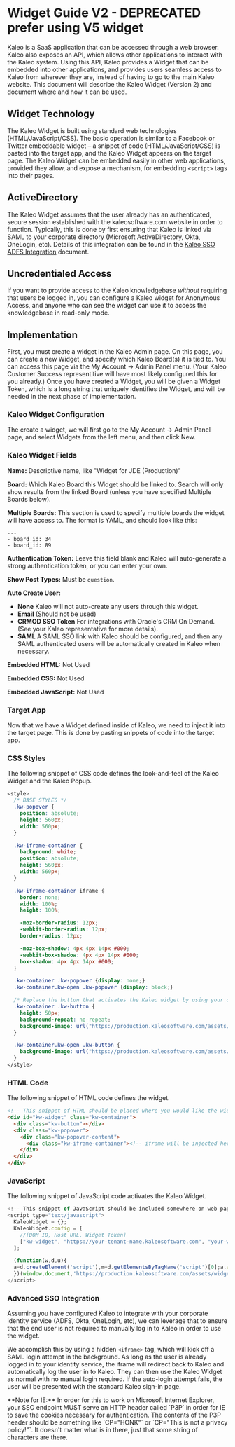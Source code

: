 # Widget Guide V2 - DEPRECATED prefer using V5 widget

Kaleo is a SaaS application that can be accessed through a web browser. Kaleo also exposes an API, which allows other applications to interact with the Kaleo system.  Using this API, Kaleo provides a Widget that can be embedded into other applications, and provides users seamless access to Kaleo from wherever they are, instead of having to go to the main Kaleo website. This document will describe the Kaleo Widget (Version 2) and document where and how it can be used.

## Widget Technology

The Kaleo Widget is built using standard web technologies (HTML/JavaScript/CSS). The basic operation is similar to a Facebook or Twitter embeddable widget – a snippet of code (HTML/JavaScript/CSS) is pasted into the target app, and the Kaleo Widget appears on the target page.  The Kaleo Widget can be embedded easily in other web applications, provided they allow, and expose a mechanism, for embedding `<script>` tags into their pages.

## ActiveDirectory

The Kaleo Widget assumes that the user already has an authenticated, secure session established with the kaleosoftware.com website in order to function.  Typically, this is done by first ensuring that Kaleo is linked via SAML to your corporate directory (Microsoft ActiveDirectory, Okta, OneLogin, etc).  Details of this integration can be found in the [Kaleo SSO ADFS Integration](/KaleoSSOADFSIntegration/KaleoSSOADFSIntegration.html) document.

## Uncredentialed Access

If you want to provide access to the Kaleo knowledgebase *without* requiring that users be logged in, you can configure a Kaleo widget for Anonymous Access, and anyone who can see the widget can use it to access the knowledgebase in read-only mode.

## Implementation

First, you must create a widget in the Kaleo Admin page.  On this page, you can create a new Widget, and specify which Kaleo Board(s) it is tied to. You can access this page via the My Account -> Admin Panel menu. (Your Kaleo Customer Success representitive will have most likely configured this for you already.) Once you have created a Widget, you will be given a Widget Token, which is a long string that uniquely identifies the Widget, and will be needed in the next phase of implementation.

### Kaleo Widget Configuration

The create a widget, we will first go to the My Account -> Admin Panel page, and select Widgets from the left menu, and then click New.

### Kaleo Widget Fields

**Name:**  Descriptive name, like "Widget for JDE (Production)"

**Board:**  Which Kaleo Board this Widget should be linked to. Search will only show results from the linked Board (unless you have specified Multiple Boards below).

**Multiple Boards:** This section is used to specify multiple boards the widget will have access to. The format is YAML, and should look like this:

```
---
- board_id: 34
- board_id: 89
```

**Authentication Token:** Leave this field blank and Kaleo will auto-generate a strong authentication token, or you can enter your own.

**Show Post Types:** Must be `question`.

**Auto Create User:**

  * **None** Kaleo will not auto-create any users through this widget.
  * **Email** (Should not be used)
  * **CRMOD SSO Token** For integrations with Oracle's CRM On Demand. (See your Kaleo representative for more details).
  * **SAML** A SAML SSO link with Kaleo should be configured, and then any SAML authenticated users will be automatically created in Kaleo when necessary.

**Embedded HTML:**  Not Used

**Embedded CSS:** Not Used

**Embedded JavaScript:**  Not Used

### Target App

Now that we have a Widget defined inside of Kaleo, we need to inject it into the target page. This is done by pasting snippets of code into the target app.

### CSS Styles

The following snippet of CSS code defines the look-and-feel of the Kaleo Widget and the Kaleo Popup.

```css
<style>
  /* BASE STYLES */
  .kw-popover {
    position: absolute;
    height: 560px;
    width: 560px;
  }

  .kw-iframe-container {
    background: white;
    position: absolute;
    height: 560px;
    width: 560px;
  }

  .kw-iframe-container iframe {
    border: none;
    width: 100%;
    height: 100%;

    -moz-border-radius: 12px;
    -webkit-border-radius: 12px;
    border-radius: 12px;

    -moz-box-shadow: 4px 4px 14px #000;
    -webkit-box-shadow: 4px 4px 14px #000;
    box-shadow: 4px 4px 14px #000;
  }

  .kw-container .kw-popover {display: none;}
  .kw-container.kw-open .kw-popover {display: block;}

  /* Replace the button that activates the Kaleo widget by using your own custom image here */
  .kw-container .kw-button {
    height: 50px;
    background-repeat: no-repeat;
    background-image: url("https://production.kaleosoftware.com/assets/widgets/placeholder-closed.png");
  }

  .kw-container.kw-open .kw-button {
    background-image: url("https://production.kaleosoftware.com/assets/widgets/placeholder-open-2.png");
  }
</style>
```

### HTML Code

The following snippet of HTML code defines the widget.

```html
<!-- This snippet of HTML should be placed where you would like the widget to display on your page -->
<div id="kw-widget" class="kw-container">
  <div class="kw-button"></div>
  <div class="kw-popover">
    <div class="kw-popover-content">
      <div class="kw-iframe-container"><!-- iframe will be injected here when icon is clicked --></div>
    </div>
  </div>
</div>
```

### JavaScript

The following snippet of JavaScript code activates the Kaleo Widget.

```javascript
<!-- This snippet of JavaScript should be included somewhere on web page -->
<script type="text/javascript">
  KaleoWidget = {};
  KaleoWidget.config = [
    //[DOM ID, Host URL, Widget Token]
    ["kw-widget", "https://your-tenant-name.kaleosoftware.com", "your-widget-token"]
  ];

  (function(w,d,u){
  a=d.createElement('script'),m=d.getElementsByTagName('script')[0];a.async=0;a.src=u;m.parentNode.insertBefore(a,m)
  })(window,document,'https://production.kaleosoftware.com/assets/widget2/injector.js');
</script>
```


### Advanced SSO Integration

Assuming you have configured Kaleo to integrate with your corporate identity service (ADFS, Okta, OneLogin, etc), we can leverage that to ensure that the end user is not required to manually log in to Kaleo in order to use the widget.

We accomplish this by using a hidden `<iframe>` tag, which will kick off a SAML login attempt in the background. As long as the user is already logged in to your identity service, the iframe will redirect back to Kaleo and automatically log the user in to Kaleo. They can then use the Kaleo Widget as normal with no manual login required. If the auto-login attempt fails, the user will be presented with the standard Kaleo sign-in page.


<div class="well">
  **Note for IE:** In order for this to work on Microsoft Internet Explorer, your SSO endpoint MUST serve an HTTP header called `P3P` in order for IE to save the cookies necessary for authentication. The contents of the P3P header should be something like `CP="HONK"` or `CP="This is not a privacy policy!"`. It doesn't matter what is in there, just that some string of characters are there.
</div>

&nbsp;
